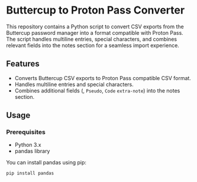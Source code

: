 # Buttercup to Proton Pass Converter

This repository contains a Python script to convert CSV exports from the Buttercup password manager into a format compatible with Proton Pass. The script handles multiline entries, special characters, and combines relevant fields into the notes section for a seamless import experience.

## Features

- Converts Buttercup CSV exports to Proton Pass compatible CSV format.
- Handles multiline entries and special characters.
- Combines additional fields (, `Pseudo`, `Code` `extra-note`) into the notes section.

## Usage

### Prerequisites

- Python 3.x
- pandas library

You can install pandas using pip:

```sh
pip install pandas
